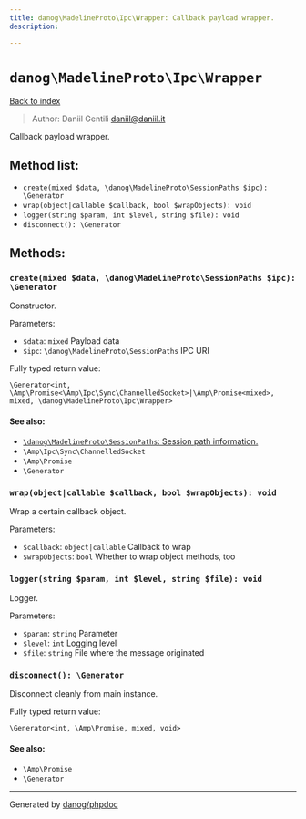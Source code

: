 ```yaml
---
title: danog\MadelineProto\Ipc\Wrapper: Callback payload wrapper.
description: 

---
```

# `danog\MadelineProto\Ipc\Wrapper`
[Back to index](../../../index.md)

> Author: Daniil Gentili <daniil@daniil.it>  
  

Callback payload wrapper.  




## Method list:
* `create(mixed $data, \danog\MadelineProto\SessionPaths $ipc): \Generator`
* `wrap(object|callable $callback, bool $wrapObjects): void`
* `logger(string $param, int $level, string $file): void`
* `disconnect(): \Generator`

## Methods:
### `create(mixed $data, \danog\MadelineProto\SessionPaths $ipc): \Generator`

Constructor.


Parameters:
* `$data`: `mixed` Payload data  
* `$ipc`: `\danog\MadelineProto\SessionPaths` IPC URI  


Fully typed return value:
```
\Generator<int, \Amp\Promise<\Amp\Ipc\Sync\ChannelledSocket>|\Amp\Promise<mixed>, mixed, \danog\MadelineProto\Ipc\Wrapper>
```
#### See also: 
* [`\danog\MadelineProto\SessionPaths`: Session path information.](../SessionPaths.md)
* `\Amp\Ipc\Sync\ChannelledSocket`
* `\Amp\Promise`
* `\Generator`




### `wrap(object|callable $callback, bool $wrapObjects): void`

Wrap a certain callback object.


Parameters:
* `$callback`: `object|callable` Callback to wrap  
* `$wrapObjects`: `bool` Whether to wrap object methods, too  



### `logger(string $param, int $level, string $file): void`

Logger.


Parameters:
* `$param`: `string` Parameter  
* `$level`: `int` Logging level  
* `$file`: `string` File where the message originated  



### `disconnect(): \Generator`

Disconnect cleanly from main instance.


Fully typed return value:
```
\Generator<int, \Amp\Promise, mixed, void>
```
#### See also: 
* `\Amp\Promise`
* `\Generator`




---
Generated by [danog/phpdoc](https://phpdoc.daniil.it)
